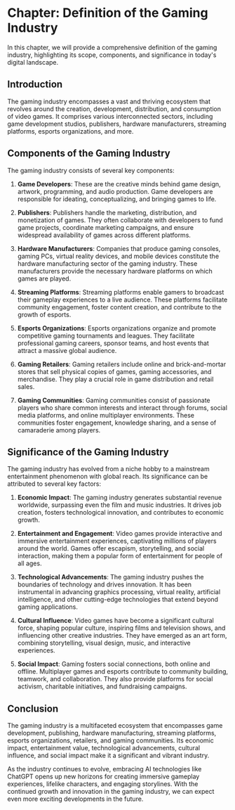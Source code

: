 Chapter: Definition of the Gaming Industry
==========================================

In this chapter, we will provide a comprehensive definition of the gaming industry, highlighting its scope, components, and significance in today's digital landscape.

Introduction
------------

The gaming industry encompasses a vast and thriving ecosystem that revolves around the creation, development, distribution, and consumption of video games. It comprises various interconnected sectors, including game development studios, publishers, hardware manufacturers, streaming platforms, esports organizations, and more.

Components of the Gaming Industry
---------------------------------

The gaming industry consists of several key components:

1. **Game Developers**: These are the creative minds behind game design, artwork, programming, and audio production. Game developers are responsible for ideating, conceptualizing, and bringing games to life.

2. **Publishers**: Publishers handle the marketing, distribution, and monetization of games. They often collaborate with developers to fund game projects, coordinate marketing campaigns, and ensure widespread availability of games across different platforms.

3. **Hardware Manufacturers**: Companies that produce gaming consoles, gaming PCs, virtual reality devices, and mobile devices constitute the hardware manufacturing sector of the gaming industry. These manufacturers provide the necessary hardware platforms on which games are played.

4. **Streaming Platforms**: Streaming platforms enable gamers to broadcast their gameplay experiences to a live audience. These platforms facilitate community engagement, foster content creation, and contribute to the growth of esports.

5. **Esports Organizations**: Esports organizations organize and promote competitive gaming tournaments and leagues. They facilitate professional gaming careers, sponsor teams, and host events that attract a massive global audience.

6. **Gaming Retailers**: Gaming retailers include online and brick-and-mortar stores that sell physical copies of games, gaming accessories, and merchandise. They play a crucial role in game distribution and retail sales.

7. **Gaming Communities**: Gaming communities consist of passionate players who share common interests and interact through forums, social media platforms, and online multiplayer environments. These communities foster engagement, knowledge sharing, and a sense of camaraderie among players.

Significance of the Gaming Industry
-----------------------------------

The gaming industry has evolved from a niche hobby to a mainstream entertainment phenomenon with global reach. Its significance can be attributed to several key factors:

1. **Economic Impact**: The gaming industry generates substantial revenue worldwide, surpassing even the film and music industries. It drives job creation, fosters technological innovation, and contributes to economic growth.

2. **Entertainment and Engagement**: Video games provide interactive and immersive entertainment experiences, captivating millions of players around the world. Games offer escapism, storytelling, and social interaction, making them a popular form of entertainment for people of all ages.

3. **Technological Advancements**: The gaming industry pushes the boundaries of technology and drives innovation. It has been instrumental in advancing graphics processing, virtual reality, artificial intelligence, and other cutting-edge technologies that extend beyond gaming applications.

4. **Cultural Influence**: Video games have become a significant cultural force, shaping popular culture, inspiring films and television shows, and influencing other creative industries. They have emerged as an art form, combining storytelling, visual design, music, and interactive experiences.

5. **Social Impact**: Gaming fosters social connections, both online and offline. Multiplayer games and esports contribute to community building, teamwork, and collaboration. They also provide platforms for social activism, charitable initiatives, and fundraising campaigns.

Conclusion
----------

The gaming industry is a multifaceted ecosystem that encompasses game development, publishing, hardware manufacturing, streaming platforms, esports organizations, retailers, and gaming communities. Its economic impact, entertainment value, technological advancements, cultural influence, and social impact make it a significant and vibrant industry.

As the industry continues to evolve, embracing AI technologies like ChatGPT opens up new horizons for creating immersive gameplay experiences, lifelike characters, and engaging storylines. With the continued growth and innovation in the gaming industry, we can expect even more exciting developments in the future.
